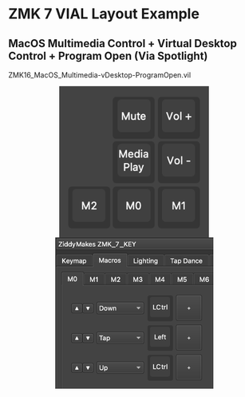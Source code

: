 # ZMK 7 VIAL Layout Example

## MacOS Multimedia Control + Virtual Desktop Control + Program Open (Via Spotlight)
ZMK16_MacOS_Multimedia-vDesktop-ProgramOpen.vil
<p align="center" style="vertical-align: top; position: relative" >
  
<img align="top" style="vertical-align:top" src="https://raw.githubusercontent.com/ziddymakes/ZMK-Vial-Instructions/main/media/4667hsv372.png?raw=true" width="300"/>  
  
<img align="top" style="vertical-align:top" src="https://raw.githubusercontent.com/ziddymakes/ZMK-Vial-Instructions/main/media/hhfhjf65dbnd.png?raw=true" width="317"/>  

</p>
